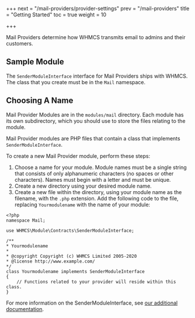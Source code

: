 +++
next = "/mail-providers/provider-settings"
prev = "/mail-providers"
title = "Getting Started"
toc = true
weight = 10

+++

Mail Providers determine how WHMCS transmits email to admins and their customers.

## Sample Module

The `SenderModuleInterface` interface for Mail Providers ships with WHMCS. The class that you create must be in the `Mail` namespace.

## Choosing A Name

Mail Provider Modules are in the `modules/mail` directory. Each module has its own subdirectory, which you should use to store the files relating to the module.

Mail Provider modules are PHP files that contain a class that implements `SenderModuleInterface`.

To create a new Mail Provider module, perform these steps:

1. Choose a name for your module. Module names must be a single string that consists of only alphanumeric characters (no spaces or other characters). Names must begin with a letter and must be unique.
2. Create a new directory using your desired module name.
3. Create a new file within the directory, using your module name as the filename, with the `.php` extension.
Add the following code to the file, replacing `Yourmodulename` with the name of your module:

```
<?php
namespace Mail;

use WHMCS\Module\Contracts\SenderModuleInterface;

/**
* Yourmodulename
*
* @copyright Copyright (c) WHMCS Limited 2005-2020
* @license http://www.example.com/
*/
class Yourmodulename implements SenderModuleInterface
{
    // Functions related to your provider will reside within this class.
}
```

For more information on the SenderModuleInterface, see [our additional documentation](https://classdocs.whmcs.com/7.10/WHMCS/Mail/Message.html).
